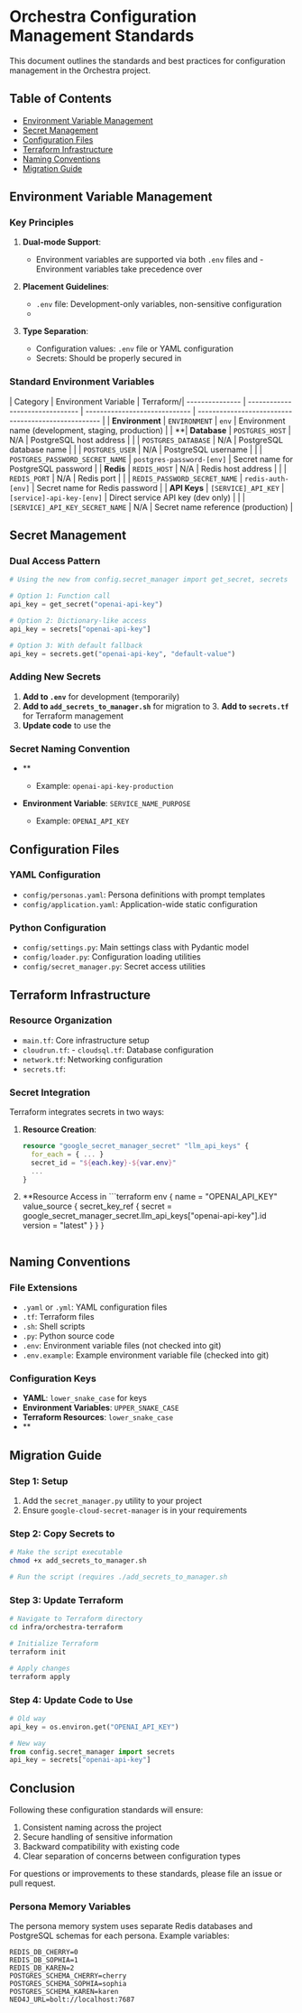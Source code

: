 # Orchestra Configuration Management Standards

This document outlines the standards and best practices for configuration management in the Orchestra project.

## Table of Contents

- [Environment Variable Management](#environment-variable-management)
- [Secret Management](#secret-management)
- [Configuration Files](#configuration-files)
- [Terraform Infrastructure](#terraform-infrastructure)
- [Naming Conventions](#naming-conventions)
- [Migration Guide](#migration-guide)

## Environment Variable Management

### Key Principles

1. **Dual-mode Support**:

   - Environment variables are supported via both `.env` files and    - Environment variables take precedence over
2. **Placement Guidelines**:

   - `.env` file: Development-only variables, non-sensitive configuration
   -
3. **Type Separation**:
   - Configuration values: `.env` file or YAML configuration
   - Secrets: Should be properly secured in
### Standard Environment Variables

| Category        | Environment Variable            | Terraform/| --------------- | ------------------------------- | ----------------------------- | --------------------------------------------------- |
| **Environment** | `ENVIRONMENT`                   | `env`                         | Environment name (development, staging, production) |
| **| **Database**    | `POSTGRES_HOST`                 | N/A                           | PostgreSQL host address                             |
|                 | `POSTGRES_DATABASE`             | N/A                           | PostgreSQL database name                            |
|                 | `POSTGRES_USER`                 | N/A                           | PostgreSQL username                                 |
|                 | `POSTGRES_PASSWORD_SECRET_NAME` | `postgres-password-[env]`     | Secret name for PostgreSQL password                 |
| **Redis**       | `REDIS_HOST`                    | N/A                           | Redis host address                                  |
|                 | `REDIS_PORT`                    | N/A                           | Redis port                                          |
|                 | `REDIS_PASSWORD_SECRET_NAME`    | `redis-auth-[env]`            | Secret name for Redis password                      |
| **API Keys**    | `[SERVICE]_API_KEY`             | `[service]-api-key-[env]`     | Direct service API key (dev only)                   |
|                 | `[SERVICE]_API_KEY_SECRET_NAME` | N/A                           | Secret name reference (production)                  |

## Secret Management

### Dual Access Pattern

```python
# Using the new from config.secret_manager import get_secret, secrets

# Option 1: Function call
api_key = get_secret("openai-api-key")

# Option 2: Dictionary-like access
api_key = secrets["openai-api-key"]

# Option 3: With default fallback
api_key = secrets.get("openai-api-key", "default-value")
```

### Adding New Secrets

1. **Add to `.env`** for development (temporarily)
2. **Add to `add_secrets_to_manager.sh`** for migration to 3. **Add to `secrets.tf`** for Terraform management
4. **Update code** to use the
### Secret Naming Convention

- **
  - Example: `openai-api-key-production`

- **Environment Variable**: `SERVICE_NAME_PURPOSE`
  - Example: `OPENAI_API_KEY`

## Configuration Files

### YAML Configuration

- `config/personas.yaml`: Persona definitions with prompt templates
- `config/application.yaml`: Application-wide static configuration

### Python Configuration

- `config/settings.py`: Main settings class with Pydantic model
- `config/loader.py`: Configuration loading utilities
- `config/secret_manager.py`: Secret access utilities

## Terraform Infrastructure

### Resource Organization

- `main.tf`: Core infrastructure setup
- `cloudrun.tf`: - `cloudsql.tf`: Database configuration
- `network.tf`: Networking configuration
- `secrets.tf`:
### Secret Integration

Terraform integrates secrets in two ways:

1. **Resource Creation**:

   ```terraform
   resource "google_secret_manager_secret" "llm_api_keys" {
     for_each = { ... }
     secret_id = "${each.key}-${var.env}"
     ...
   }
   ```

2. **Resource Access in    ```terraform
   env {
     name = "OPENAI_API_KEY"
     value_source {
       secret_key_ref {
         secret = google_secret_manager_secret.llm_api_keys["openai-api-key"].id
         version = "latest"
       }
     }
   }
   ```

## Naming Conventions

### File Extensions

- `.yaml` or `.yml`: YAML configuration files
- `.tf`: Terraform files
- `.sh`: Shell scripts
- `.py`: Python source code
- `.env`: Environment variable files (not checked into git)
- `.env.example`: Example environment variable file (checked into git)

### Configuration Keys

- **YAML**: `lower_snake_case` for keys
- **Environment Variables**: `UPPER_SNAKE_CASE`
- **Terraform Resources**: `lower_snake_case`
- **
## Migration Guide

### Step 1: Setup
1. Add the `secret_manager.py` utility to your project
2. Ensure `google-cloud-secret-manager` is in your requirements

### Step 2: Copy Secrets to
```bash
# Make the script executable
chmod +x add_secrets_to_manager.sh

# Run the script (requires ./add_secrets_to_manager.sh
```

### Step 3: Update Terraform

```bash
# Navigate to Terraform directory
cd infra/orchestra-terraform

# Initialize Terraform
terraform init

# Apply changes
terraform apply
```

### Step 4: Update Code to Use
```python
# Old way
api_key = os.environ.get("OPENAI_API_KEY")

# New way
from config.secret_manager import secrets
api_key = secrets["openai-api-key"]
```

## Conclusion

Following these configuration standards will ensure:

1. Consistent naming across the project
2. Secure handling of sensitive information
3. Backward compatibility with existing code
4. Clear separation of concerns between configuration types

For questions or improvements to these standards, please file an issue or pull request.

### Persona Memory Variables

The persona memory system uses separate Redis databases and PostgreSQL schemas for each persona. Example variables:

```
REDIS_DB_CHERRY=0
REDIS_DB_SOPHIA=1
REDIS_DB_KAREN=2
POSTGRES_SCHEMA_CHERRY=cherry
POSTGRES_SCHEMA_SOPHIA=sophia
POSTGRES_SCHEMA_KAREN=karen
NEO4J_URL=bolt://localhost:7687
```

